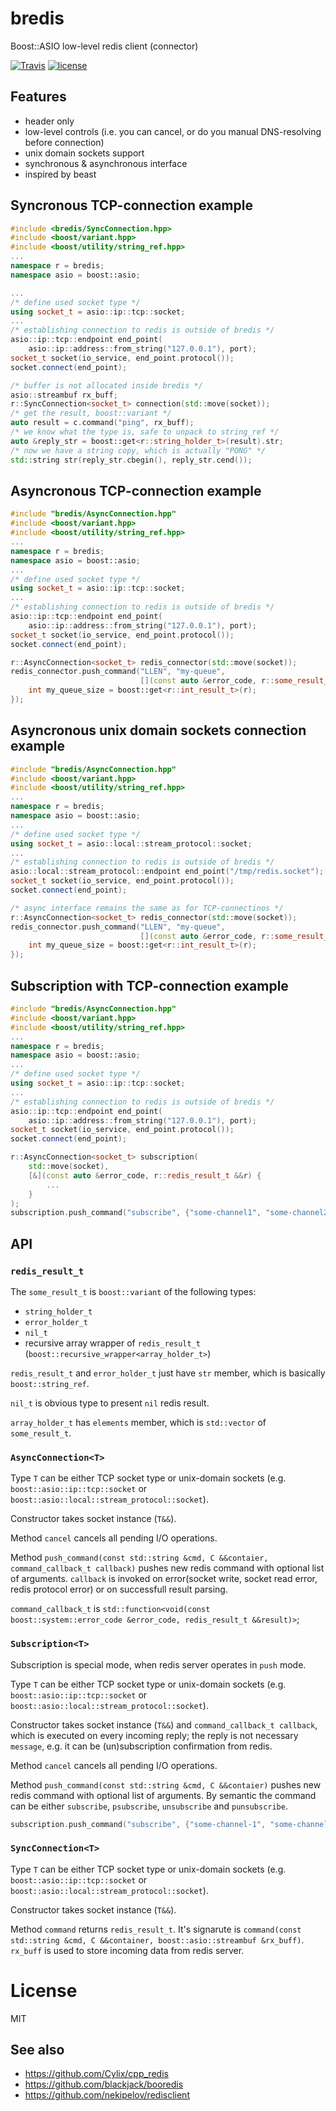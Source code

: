 # bredis
Boost::ASIO low-level redis client (connector)

[![Travis](https://img.shields.io/travis/basiliscos/cpp-bredis.svg)]()
[![license](https://img.shields.io/github/license/basiliscos/cpp-bredis.svg)]()

## Features

- header only
- low-level controls (i.e. you can cancel, or do you manual DNS-resolving before connection)
- unix domain sockets support
- synchronous & asynchronous interface
- inspired by beast

## Syncronous TCP-connection example

```cpp
#include <bredis/SyncConnection.hpp>
#include <boost/variant.hpp>
#include <boost/utility/string_ref.hpp>
...
namespace r = bredis;
namespace asio = boost::asio;

...
/* define used socket type */
using socket_t = asio::ip::tcp::socket;
...
/* establishing connection to redis is outside of bredis */
asio::ip::tcp::endpoint end_point(
    asio::ip::address::from_string("127.0.0.1"), port);
socket_t socket(io_service, end_point.protocol());
socket.connect(end_point);

/* buffer is not allocated inside bredis */ 
asio::streambuf rx_buff;
r::SyncConnection<socket_t> connection(std::move(socket));
/* get the result, boost::variant */ 
auto result = c.command("ping", rx_buff);
/* we know what the type is, safe to unpack to string_ref */
auto &reply_str = boost::get<r::string_holder_t>(result).str;
/* now we have a string copy, which is actually "PONG" */
std::string str(reply_str.cbegin(), reply_str.cend());
```

## Asyncronous TCP-connection example
```cpp
#include "bredis/AsyncConnection.hpp"
#include <boost/variant.hpp>
#include <boost/utility/string_ref.hpp>
...
namespace r = bredis;
namespace asio = boost::asio;
...
/* define used socket type */
using socket_t = asio::ip::tcp::socket;
...
/* establishing connection to redis is outside of bredis */
asio::ip::tcp::endpoint end_point(
    asio::ip::address::from_string("127.0.0.1"), port);
socket_t socket(io_service, end_point.protocol());
socket.connect(end_point);

r::AsyncConnection<socket_t> redis_connector(std::move(socket));
redis_connector.push_command("LLEN", "my-queue", 
                             [](const auto &error_code, r::some_result_t &&r) {
    int my_queue_size = boost::get<r::int_result_t>(r);
});

```

## Asyncronous unix domain sockets connection example
```cpp
#include "bredis/AsyncConnection.hpp"
#include <boost/variant.hpp>
#include <boost/utility/string_ref.hpp>
...
namespace r = bredis;
namespace asio = boost::asio;
...
/* define used socket type */
using socket_t = asio::local::stream_protocol::socket;
...
/* establishing connection to redis is outside of bredis */
asio::local::stream_protocol::endpoint end_point("/tmp/redis.socket");
socket_t socket(io_service, end_point.protocol());
socket.connect(end_point);

/* async interface remains the same as for TCP-connectinos */
r::AsyncConnection<socket_t> redis_connector(std::move(socket));
redis_connector.push_command("LLEN", "my-queue", 
                             [](const auto &error_code, r::some_result_t &&r) {
    int my_queue_size = boost::get<r::int_result_t>(r);
});
```

## Subscription with TCP-connection example
```cpp
#include "bredis/AsyncConnection.hpp"
#include <boost/variant.hpp>
#include <boost/utility/string_ref.hpp>
...
namespace r = bredis;
namespace asio = boost::asio;
...
/* define used socket type */
using socket_t = asio::ip::tcp::socket;
...
/* establishing connection to redis is outside of bredis */
asio::ip::tcp::endpoint end_point(
    asio::ip::address::from_string("127.0.0.1"), port);
socket_t socket(io_service, end_point.protocol());
socket.connect(end_point);

r::AsyncConnection<socket_t> subscription(
    std::move(socket), 
    [&](const auto &error_code, r::redis_result_t &&r) {
        ...
    }
);
subscription.push_command("subscribe", {"some-channel1", "some-channel2"});
```

## API

### `redis_result_t`

The `some_result_t` is `boost::variant` of the following types: 
- `string_holder_t`
- `error_holder_t`
- `nil_t`
- recursive array wrapper of `redis_result_t` (`boost::recursive_wrapper<array_holder_t>`)

`redis_result_t` and `error_holder_t` just have `str` member, which is basically `boost::string_ref`.

`nil_t` is obvious type to present `nil` redis result. 

`array_holder_t` has `elements` member, which is `std::vector` of `some_result_t`.

### `AsyncConnection<T>`

Type `T` can be either TCP socket type or unix-domain sockets (e.g. `boost::asio::ip::tcp::socket` or `boost::asio::local::stream_protocol::socket`). 

Constructor takes socket instance (`T&&`).

Method `cancel` cancels all pending I/O operations.

Method `push_command(const std::string &cmd, C &&contaier, command_callback_t callback)` pushes new redis command with optional list of arguments. `callback` is invoked on error(socket write, socket read error, redis protocol error) or on successfull result parsing. 

`command_callback_t` is `std::function<void(const boost::system::error_code &error_code, redis_result_t &&result)>`;

### `Subscription<T>`

Subscription is special mode, when redis server operates in `push` mode.

Type `T` can be either TCP socket type or unix-domain sockets (e.g. `boost::asio::ip::tcp::socket` or `boost::asio::local::stream_protocol::socket`). 

Constructor takes socket instance (`T&&`) and `command_callback_t callback`, which is executed on every incoming reply; the reply is not necessary `message`, e.g. it can be (un)subscription confirmation from redis.

Method `cancel` cancels all pending I/O operations.

Method `push_command(const std::string &cmd, C &&contaier)` pushes new redis command with optional list of arguments. By semantic the command can be either `subscribe`, `psubscribe`, `unsubscribe` and `punsubscribe`. 

```cpp
subscription.push_command("subscribe", {"some-channel-1", "some-channel-2"});
```

### `SyncConnection<T>`

Type `T` can be either TCP socket type or unix-domain sockets (e.g. `boost::asio::ip::tcp::socket` or `boost::asio::local::stream_protocol::socket`). 

Constructor takes socket instance (`T&&`).

Method `command` returns `redis_result_t`. It's signarute is `command(const std::string &cmd, C &&container, boost::asio::streambuf &rx_buff)`. `rx_buff` is used to store incoming data from redis server.

# License 

MIT

## See also
- https://github.com/Cylix/cpp_redis
- https://github.com/blackjack/booredis
- https://github.com/nekipelov/redisclient
